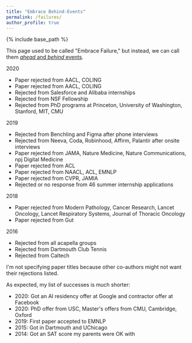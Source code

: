 ```yaml
---
title: "Embrace Behind-Events"
permalink: /failures/
author_profile: true
---
```


{% include base_path %}

This page used to be called "Embrace Failure," but instead, we can call them [*ahead* and *behind* events](https://www.youtube.com/watch?v=cocbJtGk9s8). 

2020
* Paper rejected from AACL, COLING
* Paper rejected from AACL, COLING
* Rejected from Salesforce and Alibaba internships
* Rejected from NSF Fellowship
* Rejected from PhD programs at Princeton, University of Washington, Stanford, MIT, CMU

2019
* Rejected from Benchling and Figma after phone interviews
* Rejected from Neeva, Coda, Robinhood, Affirm, Palantir after onsite interviews
* Paper rejected from JAMA, Nature Medicine, Nature Communications, npj Digital Medicine
* Paper rejected from ACL
* Paper rejected from NAACL, ACL, EMNLP
* Paper rejected from CVPR, JAMIA
* Rejected or no response from 46 summer internship applications

2018
* Paper rejected from Modern Pathology, Cancer Research, Lancet Oncology, Lancet Respiratory Systems, Journal of Thoracic Oncology
* Paper rejected from Gut

2016
* Rejected from all acapella groups
* Rejected from Dartmouth Club Tennis
* Rejected from Caltech

I'm not specifying paper titles because other co-authors might not want their rejections listed.

As expected, my list of successes is much shorter:
* 2020: Got an AI residency offer at Google and contractor offer at Facebook
* 2020: PhD offer from USC, Master's offers from CMU, Cambridge, Oxford
* 2019: First paper accepted to EMNLP
* 2015: Got in Dartmouth and UChicago
* 2014: Got an SAT score my parents were OK with